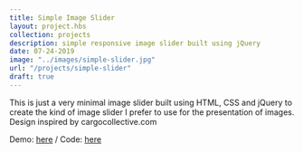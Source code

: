 ```yaml
---
title: Simple Image Slider
layout: project.hbs
collection: projects
description: simple responsive image slider built using jQuery
date: 07-24-2019
image: "../images/simple-slider.jpg"
url: "/projects/simple-slider"
draft: true
---
```

This is just a very minimal image slider built using HTML, CSS and jQuery to create the kind of image slider I prefer to use for the presentation of images. Design inspired by cargocollective.com  

Demo: [here](https://agitated-hermann-1a868f.netlify.com/) / Code: [here](https://github.com/nahalstead/simple-jquery-slider)

